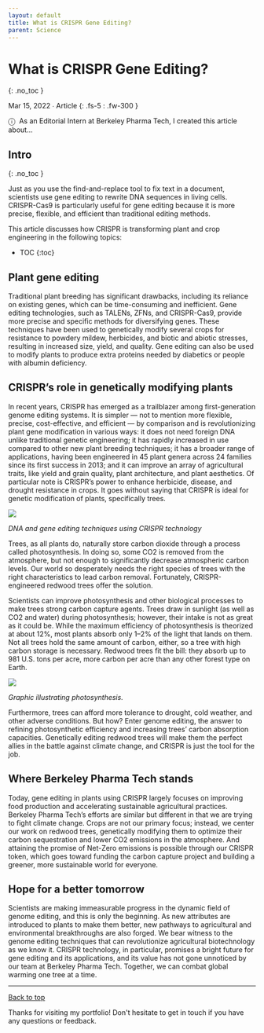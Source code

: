 ```yaml
---
layout: default
title: What is CRISPR Gene Editing?
parent: Science
---
```


# What is CRISPR Gene Editing?
{: .no_toc }

Mar 15, 2022 ∙ Article
{: .fs-5 : .fw-300 }

<span class="icon">&#9432;</span>&nbsp;&nbsp;As an Editorial Intern at Berkeley Pharma Tech, I created this article about...

## Intro
{: .no_toc }

Just as you use the find-and-replace tool to fix text in a document, scientists use gene editing to rewrite DNA sequences in living cells. CRISPR-Cas9 is particularly useful for gene editing because it is more precise, flexible, and efficient than traditional editing  methods.

This article discusses how CRISPR is transforming plant and crop engineering in the following topics:

- TOC
{:toc} 

## Plant gene editing

Traditional plant breeding has significant drawbacks, including its reliance on existing genes, which can be time-consuming and inefficient. Gene editing technologies, such as TALENs, ZFNs, and CRISPR-Cas9, provide more precise and specific methods for diversifying genes. These techniques have been used to genetically modify several crops for resistance to powdery mildew, herbicides, and biotic and abiotic stresses, resulting in increased size, yield, and quality. Gene editing can also be used to modify plants to produce extra proteins needed by diabetics or people with albumin deficiency.

## CRISPR’s role in genetically modifying plants

In recent years, CRISPR has emerged as a trailblazer among first-generation genome editing systems. It is simpler — not to mention more flexible, precise, cost-effective, and efficient — by comparison and is revolutionizing plant gene modification in various ways: it does not need foreign DNA unlike traditional genetic engineering; it has rapidly increased in use compared to other new plant breeding techniques; it has a broader range of applications, having been engineered in 45 plant genera across 24 families since its first success in 2013; and it can improve an array of agricultural traits, like yield and grain quality, plant architecture, and plant aesthetics. Of particular note is CRISPR’s power to enhance herbicide, disease, and drought resistance in crops. It goes without saying that CRISPR is ideal for genetic modification of plants, specifically trees.

![](https://miro.medium.com/v2/resize:fit:875/0*Azio4y-Rq3Krs6F8)

_DNA and gene editing techniques using CRISPR technology_

Trees, as all plants do, naturally store carbon dioxide through a process called photosynthesis. In doing so, some CO2 is removed from the atmosphere, but not enough to significantly decrease atmospheric carbon levels. Our world so desperately needs the right species of trees with the right characteristics to lead carbon removal. Fortunately, CRISPR-engineered redwood trees offer the solution.

Scientists can improve photosynthesis and other biological processes to make trees strong carbon capture agents. Trees draw in sunlight (as well as CO2 and water) during photosynthesis; however, their intake is not as great as it could be. While the maximum efficiency of photosynthesis is theorized at about 12%, most plants absorb only 1–2% of the light that lands on them. Not all trees hold the same amount of carbon, either, so a tree with high carbon storage is necessary. Redwood trees fit the bill: they absorb up to 981 U.S. tons per acre, more carbon per acre than any other forest type on Earth.

![](https://miro.medium.com/v2/resize:fit:875/0*NKRUtk_1Vy2FkICs)

_Graphic illustrating photosynthesis._

Furthermore, trees can afford more tolerance to drought, cold weather, and other adverse conditions. But how? Enter genome editing, the answer to refining photosynthetic efficiency and increasing trees’ carbon absorption capacities. Genetically editing redwood trees will make them the perfect allies in the battle against climate change, and CRISPR is just the tool for the job.

## Where Berkeley Pharma Tech stands

Today, gene editing in plants using CRISPR largely focuses on improving food production and accelerating sustainable agricultural practices. Berkeley Pharma Tech’s efforts are similar but different in that we are trying to fight climate change. Crops are not our primary focus; instead, we center our work on redwood trees, genetically modifying them to optimize their carbon sequestration and lower CO2 emissions in the atmosphere. And attaining the promise of Net-Zero emissions is possible through our CRISPR token, which goes toward funding the carbon capture project and building a greener, more sustainable world for everyone.

## Hope for a better tomorrow

Scientists are making immeasurable progress in the dynamic field of genome editing, and this is only the beginning. As new attributes are introduced to plants to make them better, new pathways to agricultural and environmental breakthroughs are also forged. We bear witness to the genome editing techniques that can revolutionize agricultural biotechnology as we know it. CRISPR technology, in particular, promises a bright future for gene editing and its applications, and its value has not gone unnoticed by our team at Berkeley Pharma Tech. Together, we can combat global warming one tree at a time.

---

[Back to top](#top)

Thanks for visiting my portfolio! Don't hesitate to get in touch if you have any questions or feedback.
